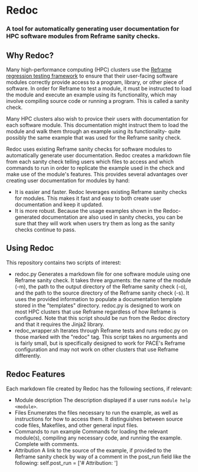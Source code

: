 # Redoc

### A tool for automatically generating user documentation for HPC software modules from Reframe sanity checks.

## Why Redoc?

Many high-performance computing (HPC) clusters use the
[Reframe regression testing framework](https://reframe-hpc.readthedocs.io/en/stable/)
to ensure that their user-facing software modules correctly provide access to
a program, library, or other piece of software. In order for Reframe to test a module,
it must be instructed to load the module and execute an example using its functionality,
which may involve compiling source code or running a program.
This is called a sanity check.

Many HPC clusters also wish to provice their users with documentation for each software module.
This documentation might instruct them to load the module and walk them through an example
using its functionality- quite possibly the same example that was used for the Reframe sanity check.

Redoc uses existing Reframe sanity checks for software modules to automatically generate user
documentation. Redoc creates a markdown file from each sanity check telling users
which files to access and which commands to run in order to replicate the example
used in the check and make use of the module's features.
This provides several advantages over creating user documentation for modules by hand:

- It is easier and faster.
    Redoc leverages existing Reframe sanity checks for modules.
    This makes it fast and easy to both create user documentation and keep it updated.
- It is more robust.
    Because the usage examples shown in the Redoc-generated documentation are also
    used in sanity checks, you can be sure that they will work when users try them
    as long as the sanity checks continue to pass.
    

## Using Redoc

This repository contains two scripts of interest:
- redoc.py
    Generates a markdown file for one software module
    using one Reframe sanity check. It takes three arguments:
    the name of the module (-m),
    the path to the output directory of the Reframe sanity check (-o),
    and the path to the source directory of the Reframe sanity check (-s).
    It uses the provided information to populate a documentation template
    stored in the "templates" directory.
    redoc.py is designed to work on most HPC clusters that use Reframe regardless
    of how Reframe is configured.
    Note that this script should be run from the Redoc directory
    and that it requires the Jinja2 library.
- redoc_wrapper.sh
    Iterates through Reframe tests and runs redoc.py on those marked with the "redoc" tag.
    This script takes no arguments and is fairly small, but is specifically designed to
    work for PACE's Reframe configuration and may not work on other clusters
    that use Reframe differently.

## Redoc Features

Each markdown file created by Redoc has the following sections, if relevant:
- Module description
    The description displayed if a user runs `module help <module>`.
- Files
    Enumerates the files necessary to run the example,
    as well as instructions for how to access them.
    It distinguishes between source code files, Makefiles, and other general input files.
- Commands to run example
    Commands for loading the relevant module(s), compiling any necessary code,
    and running the example. Complete with comments.
- Attribution
    A link to the source of the example, if provided to the Reframe sanity check
    by way of a comment in the post_run field like the following:
    self.post_run = ['# Attribution: <url>']